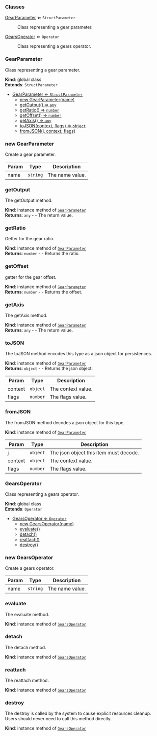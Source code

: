 ### Classes

<dl>
<dt><a href="#GearParameter">GearParameter</a> ⇐ <code>StructParameter</code></dt>
<dd><p>Class representing a gear parameter.</p>
</dd>
<dt><a href="#GearsOperator">GearsOperator</a> ⇐ <code>Operator</code></dt>
<dd><p>Class representing a gears operator.</p>
</dd>
</dl>

<a name="GearParameter"></a>

### GearParameter 
Class representing a gear parameter.

**Kind**: global class  
**Extends**: <code>StructParameter</code>  

* [GearParameter ⇐ <code>StructParameter</code>](#GearParameter)
    * [new GearParameter(name)](#new-GearParameter)
    * [getOutput() ⇒ <code>any</code>](#getOutput)
    * [getRatio() ⇒ <code>number</code>](#getRatio)
    * [getOffset() ⇒ <code>number</code>](#getOffset)
    * [getAxis() ⇒ <code>any</code>](#getAxis)
    * [toJSON(context, flags) ⇒ <code>object</code>](#toJSON)
    * [fromJSON(j, context, flags)](#fromJSON)

<a name="new_GearParameter_new"></a>

### new GearParameter
Create a gear parameter.


| Param | Type | Description |
| --- | --- | --- |
| name | <code>string</code> | The name value. |

<a name="GearParameter+getOutput"></a>

### getOutput
The getOutput method.

**Kind**: instance method of [<code>GearParameter</code>](#GearParameter)  
**Returns**: <code>any</code> - - The return value.  
<a name="GearParameter+getRatio"></a>

### getRatio
Getter for the gear ratio.

**Kind**: instance method of [<code>GearParameter</code>](#GearParameter)  
**Returns**: <code>number</code> - - Returns the ratio.  
<a name="GearParameter+getOffset"></a>

### getOffset
getter for the gear offset.

**Kind**: instance method of [<code>GearParameter</code>](#GearParameter)  
**Returns**: <code>number</code> - - Returns the offset.  
<a name="GearParameter+getAxis"></a>

### getAxis
The getAxis method.

**Kind**: instance method of [<code>GearParameter</code>](#GearParameter)  
**Returns**: <code>any</code> - - The return value.  
<a name="GearParameter+toJSON"></a>

### toJSON
The toJSON method encodes this type as a json object for persistences.

**Kind**: instance method of [<code>GearParameter</code>](#GearParameter)  
**Returns**: <code>object</code> - - Returns the json object.  

| Param | Type | Description |
| --- | --- | --- |
| context | <code>object</code> | The context value. |
| flags | <code>number</code> | The flags value. |

<a name="GearParameter+fromJSON"></a>

### fromJSON
The fromJSON method decodes a json object for this type.

**Kind**: instance method of [<code>GearParameter</code>](#GearParameter)  

| Param | Type | Description |
| --- | --- | --- |
| j | <code>object</code> | The json object this item must decode. |
| context | <code>object</code> | The context value. |
| flags | <code>number</code> | The flags value. |

<a name="GearsOperator"></a>

### GearsOperator 
Class representing a gears operator.

**Kind**: global class  
**Extends**: <code>Operator</code>  

* [GearsOperator ⇐ <code>Operator</code>](#GearsOperator)
    * [new GearsOperator(name)](#new-GearsOperator)
    * [evaluate()](#evaluate)
    * [detach()](#detach)
    * [reattach()](#reattach)
    * [destroy()](#destroy)

<a name="new_GearsOperator_new"></a>

### new GearsOperator
Create a gears operator.


| Param | Type | Description |
| --- | --- | --- |
| name | <code>string</code> | The name value. |

<a name="GearsOperator+evaluate"></a>

### evaluate
The evaluate method.

**Kind**: instance method of [<code>GearsOperator</code>](#GearsOperator)  
<a name="GearsOperator+detach"></a>

### detach
The detach method.

**Kind**: instance method of [<code>GearsOperator</code>](#GearsOperator)  
<a name="GearsOperator+reattach"></a>

### reattach
The reattach method.

**Kind**: instance method of [<code>GearsOperator</code>](#GearsOperator)  
<a name="GearsOperator+destroy"></a>

### destroy
The destroy is called by the system to cause explicit resources cleanup.
Users should never need to call this method directly.

**Kind**: instance method of [<code>GearsOperator</code>](#GearsOperator)  
